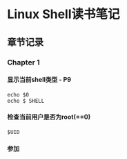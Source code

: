 Linux Shell读书笔记
==================

章节记录
-------

### Chapter 1

#### 显示当前shell类型 - P9

    echo $0
    echo $ SHELL

#### 检查当前用户是否为root(==0)

    $UID

#### 参加
~~~
